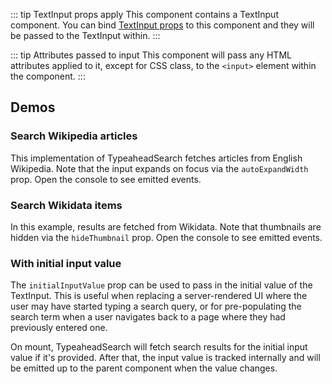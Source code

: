 <script setup>
import TypeaheadSearchWikipedia from './../../component-demos/typeahead-search/examples/TypeaheadSearchWikipedia.vue';
import TypeaheadSearchWikidata from './../../component-demos/typeahead-search/examples/TypeaheadSearchWikidata.vue';
import TypeaheadSearchInitialValue from './../../component-demos/typeahead-search/examples/TypeaheadSearchInitialValue.vue';
</script>

::: tip TextInput props apply
This component contains a TextInput component. You can bind [TextInput props](./text-input.html#usage)
to this component and they will be passed to the TextInput within.
:::

::: tip Attributes passed to input
This component will pass any HTML attributes applied to it, except for CSS class, to the `<input>`
element within the component.
:::

## Demos

### Search Wikipedia articles

This implementation of TypeaheadSearch fetches articles from English Wikipedia.
Note that the input expands on focus via the `autoExpandWidth` prop.  Open the
console to see emitted events.

<Wrapper>
<template v-slot:demo>
<TypeaheadSearchWikipedia />
</template>
<template v-slot:code>

<<< @/../component-demos/typeahead-search/examples/TypeaheadSearchWikipedia.vue

</template>
</Wrapper>

### Search Wikidata items

In this example, results are fetched from Wikidata. Note that thumbnails are hidden via the
`hideThumbnail` prop. Open the console to see emitted events.

<Wrapper>
<template v-slot:demo>
<TypeaheadSearchWikidata />
</template>
<template v-slot:code>

<<< @/../component-demos/typeahead-search/examples/TypeaheadSearchWikidata.vue

</template>
</Wrapper>

### With initial input value

The `initialInputValue` prop can be used to pass in the initial value of the TextInput. This is
useful when replacing a server-rendered UI where the user may have started typing a search query, or
for pre-populating the search term when a user navigates back to a page where they had previously
entered one.

On mount, TypeaheadSearch will fetch search results for the initial input value if it's provided.
After that, the input value is tracked internally and will be emitted up to the parent component
when the value changes.

<Wrapper>
<template v-slot:demo>
<TypeaheadSearchInitialValue initial-input-value="Color" />
</template>
<template v-slot:code>

<<< @/../component-demos/typeahead-search/examples/TypeaheadSearchInitialValue.vue

</template>
</Wrapper>
